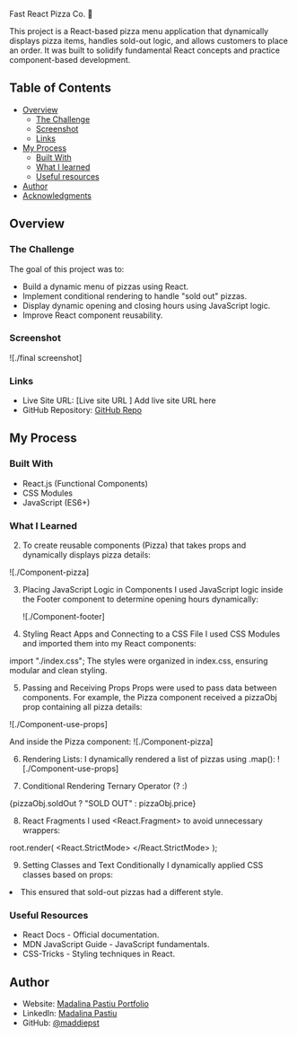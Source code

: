 Fast React Pizza Co. 🍕

This project is a React-based pizza menu application that dynamically displays pizza items, handles sold-out logic, and allows customers to place an order. It was built to solidify fundamental React concepts and practice component-based development.

## Table of Contents

- [Overview](#overview)
  - [The Challenge](#the-challenge)
  - [Screenshot](#screenshot)
  - [Links](#links)
- [My Process](#my-process)
  - [Built With](#build-with)
  - [What I learned](#what-i-learned)
  - [Useful resources](#useful-resources)
- [Author](#author)
- [Acknowledgments](#acknowledgments)

## Overview

### The Challenge

The goal of this project was to:

- Build a dynamic menu of pizzas using React.
- Implement conditional rendering to handle "sold out" pizzas.
- Display dynamic opening and closing hours using JavaScript logic.
- Improve React component reusability.

### Screenshot

![./final screenshot]

### Links

- Live Site URL: [Live site URL ] Add live site URL here
- GitHub Repository: [GitHub Repo](https://github.com/MaddiePst/Pizza-Menu.github.io)

## My Process

### Built With

- React.js (Functional Components)
- CSS Modules
- JavaScript (ES6+)

### What I Learned

<!-- 1. How to Deploy a Web App in React
   I deployed my first React app using Vercel and GitHub Pages.

For GitHub Pages, I added the following to package.json:

json

"homepage": "https://yourusername.github.io/your-repo",
"scripts": {
"predeploy": "npm run build",
"deploy": "gh-pages -d build"
} -->

<!-- Then, I ran:

bash
Copy
Edit
npm install gh-pages --save-dev
npm run deploy 2. Creating and Reusing a Component -->

2. To create reusable components (Pizza) that takes props and dynamically displays pizza details:

![./Component-pizza]

3. Placing JavaScript Logic in Components
   I used JavaScript logic inside the Footer component to determine opening hours dynamically:

   ![./Component-footer]

4. Styling React Apps and Connecting to a CSS File
   I used CSS Modules and imported them into my React components:

import "./index.css";
The styles were organized in index.css, ensuring modular and clean styling.

5. Passing and Receiving Props
   Props were used to pass data between components. For example, the Pizza component received a pizzaObj prop containing all pizza details:

![./Component-use-props]

And inside the Pizza component:
![./Component-pizza]

6. Rendering Lists:
   I dynamically rendered a list of pizzas using .map():
   ![./Component-use-props]

7. Conditional Rendering
   Ternary Operator (? :)

<span>{pizzaObj.soldOut ? "SOLD OUT" : pizzaObj.price}</span>

8. React Fragments
   I used <React.Fragment> to avoid unnecessary <div> wrappers:

root.render(
<React.StrictMode>
<App />
</React.StrictMode>
);

9. Setting Classes and Text Conditionally
   I dynamically applied CSS classes based on props:

<li className={`pizza ${pizzaObj.soldOut ? "sold-out" : ""}`}>
This ensured that sold-out pizzas had a different style.

### Useful Resources

- React Docs - Official documentation.
- MDN JavaScript Guide - JavaScript fundamentals.
- CSS-Tricks - Styling techniques in React.

## Author

- Website: [Madalina Pastiu Portfolio](https://maddiepst.github.io/)
- LinkedIn: [Madalina Pastiu](https://www.linkedin.com/in/madalina-pastiu-52a01396/)
- GitHub: [@maddiepst](https://github.com/MaddiePst)
